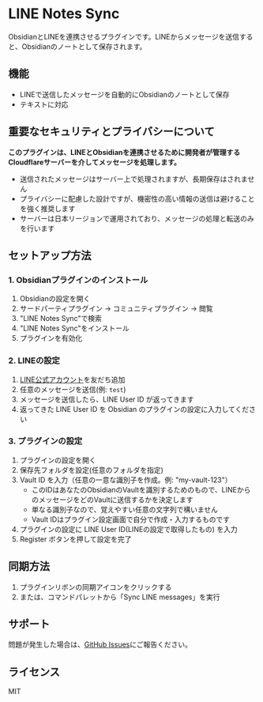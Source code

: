 # LINE Notes Sync

ObsidianとLINEを連携させるプラグインです。LINEからメッセージを送信すると、Obsidianのノートとして保存されます。

## 機能

- LINEで送信したメッセージを自動的にObsidianのノートとして保存
- テキストに対応

## 重要なセキュリティとプライバシーについて

**このプラグインは、LINEとObsidianを連携させるために開発者が管理するCloudflareサーバーを介してメッセージを処理します。** 

- 送信されたメッセージはサーバー上で処理されますが、長期保存はされません
- プライバシーに配慮した設計ですが、機密性の高い情報の送信は避けることを強く推奨します
- サーバーは日本リージョンで運用されており、メッセージの処理と転送のみを行います

## セットアップ方法

### 1. Obsidianプラグインのインストール

1. Obsidianの設定を開く
2. サードパーティプラグイン → コミュニティプラグイン → 閲覧
3. "LINE Notes Sync"で検索
4. "LINE Notes Sync"をインストール
5. プラグインを有効化

### 2. LINEの設定

1. [LINE公式アカウント](https://lin.ee/fq051VM)を友だち追加
2. 任意のメッセージを送信(例: `test`)
3. メッセージを送信したら、LINE User ID が返ってきます
4. 返ってきた LINE User ID を Obsidian のプラグインの設定に入力してください

### 3. プラグインの設定

1. プラグインの設定を開く
2. 保存先フォルダを設定(任意のフォルダを指定)
3. Vault ID を入力（任意の一意な識別子を作成。例: "my-vault-123"）
   - このIDはあなたのObsidianのVaultを識別するためのもので、LINEからのメッセージをどのVaultに送信するかを決定します
   - 単なる識別子なので、覚えやすい任意の文字列で構いません
   - Vault IDはプラグイン設定画面で自分で作成・入力するものです
4. プラグインの設定に LINE User ID(LINEの設定で取得したもの) を入力
5. Register ボタンを押して設定を完了

## 同期方法

1. プラグインリボンの同期アイコンをクリックする
2. または、コマンドパレットから「Sync LINE messages」を実行

## サポート

問題が発生した場合は、[GitHub Issues](https://github.com/onikun94/line_to_obsidian/issues)にご報告ください。

## ライセンス

MIT